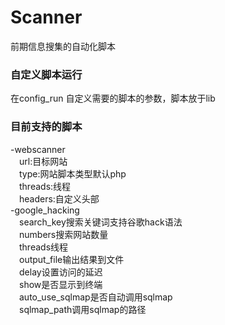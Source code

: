 # Scanner
前期信息搜集的自动化脚本
### 自定义脚本运行
在config_run 自定义需要的脚本的参数，脚本放于lib
### 目前支持的脚本
-webscanner<br>
&#8195;url:目标网站<br>
&#8195;type:网站脚本类型默认php<br>
&#8195;threads:线程<br>
&#8195;headers:自定义头部<br>
-google_hacking<br>
&#8195;search_key搜索关键词支持谷歌hack语法<br>
&#8195;numbers搜索网站数量<br>
&#8195;threads线程<br>
&#8195;output_file输出结果到文件<br>
&#8195;delay设置访问的延迟<br>
&#8195;show是否显示到终端<br>
&#8195;auto_use_sqlmap是否自动调用sqlmap<br>
&#8195;sqlmap_path调用sqlmap的路径<br>
